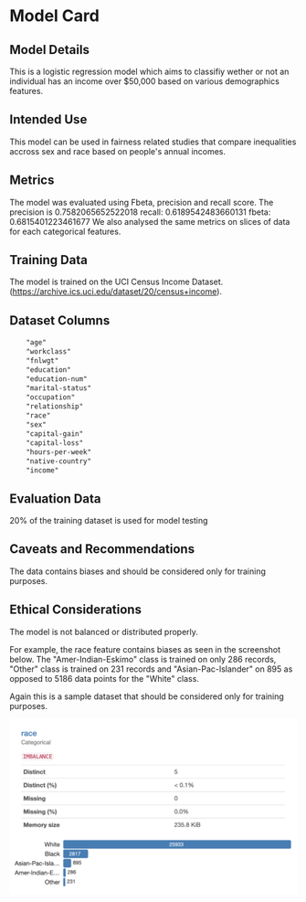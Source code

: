 
# Model Card

## Model Details
This is a logistic regression model which aims to classifiy wether or not an individual has an income over $50,000 based on various demographics features.

## Intended Use
This model can be used in fairness related studies that compare inequalities accross sex and race based on people's annual incomes.

## Metrics
The model was evaluated using Fbeta, precision and recall score.
The precision is 0.7582065652522018
recall: 0.6189542483660131
fbeta: 0.6815401223461677
We also analysed the same metrics on slices of data for each categorical features.

## Training Data
The model is trained on the UCI Census Income Dataset. (https://archive.ics.uci.edu/dataset/20/census+income).

## Dataset Columns
        "age"
        "workclass"
        "fnlwgt"
        "education"
        "education-num"
        "marital-status"
        "occupation"
        "relationship"
        "race"
        "sex"
        "capital-gain"
        "capital-loss"
        "hours-per-week"
        "native-country"
        "income"

## Evaluation Data
20% of the training dataset is used for model testing

## Caveats and Recommendations
The data contains biases and should be considered only for training purposes.

## Ethical Considerations
The model is not balanced or distributed properly.

For example, the race feature contains biases as seen in the screenshot below.
The "Amer-Indian-Eskimo" class is trained on only 286 records, "Other" class is trained on 231 records and "Asian-Pac-Islander" on 895 as opposed to 5186 data points for the "White" class.

Again this is a sample dataset that should be considered only for training purposes.

![alt text](https://github.com/laurent4ml/ml_model_with_fast_api/blob/main/images/race.png?raw=true)
